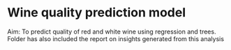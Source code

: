 # Wine quality prediction model

Aim: To predict quality of red and white wine using regression and trees.
Folder has also included the report on insights generated from this analysis
